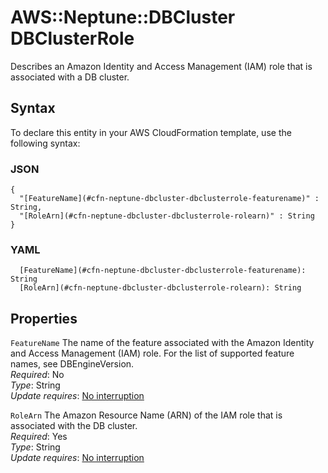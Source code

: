 # AWS::Neptune::DBCluster DBClusterRole<a name="aws-properties-neptune-dbcluster-dbclusterrole"></a>

Describes an Amazon Identity and Access Management \(IAM\) role that is associated with a DB cluster\.

## Syntax<a name="aws-properties-neptune-dbcluster-dbclusterrole-syntax"></a>

To declare this entity in your AWS CloudFormation template, use the following syntax:

### JSON<a name="aws-properties-neptune-dbcluster-dbclusterrole-syntax.json"></a>

```
{
  "[FeatureName](#cfn-neptune-dbcluster-dbclusterrole-featurename)" : String,
  "[RoleArn](#cfn-neptune-dbcluster-dbclusterrole-rolearn)" : String
}
```

### YAML<a name="aws-properties-neptune-dbcluster-dbclusterrole-syntax.yaml"></a>

```
  [FeatureName](#cfn-neptune-dbcluster-dbclusterrole-featurename): String
  [RoleArn](#cfn-neptune-dbcluster-dbclusterrole-rolearn): String
```

## Properties<a name="aws-properties-neptune-dbcluster-dbclusterrole-properties"></a>

`FeatureName`  <a name="cfn-neptune-dbcluster-dbclusterrole-featurename"></a>
The name of the feature associated with the Amazon Identity and Access Management \(IAM\) role\. For the list of supported feature names, see DBEngineVersion\.   
*Required*: No  
*Type*: String  
*Update requires*: [No interruption](https://docs.aws.amazon.com/AWSCloudFormation/latest/UserGuide/using-cfn-updating-stacks-update-behaviors.html#update-no-interrupt)

`RoleArn`  <a name="cfn-neptune-dbcluster-dbclusterrole-rolearn"></a>
The Amazon Resource Name \(ARN\) of the IAM role that is associated with the DB cluster\.  
*Required*: Yes  
*Type*: String  
*Update requires*: [No interruption](https://docs.aws.amazon.com/AWSCloudFormation/latest/UserGuide/using-cfn-updating-stacks-update-behaviors.html#update-no-interrupt)